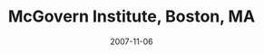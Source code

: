 ---
title: "McGovern Institute, Boston, MA"
project_id: 
date: 2007-11-06
conference_id: ""
presenters:
   - peter_bandettini
summary: "<p>McGovern Institute, Boston, MA</p>"
file: /assets/presentations/T215.pdf
filename: T215.pdf
layout: presentation
---